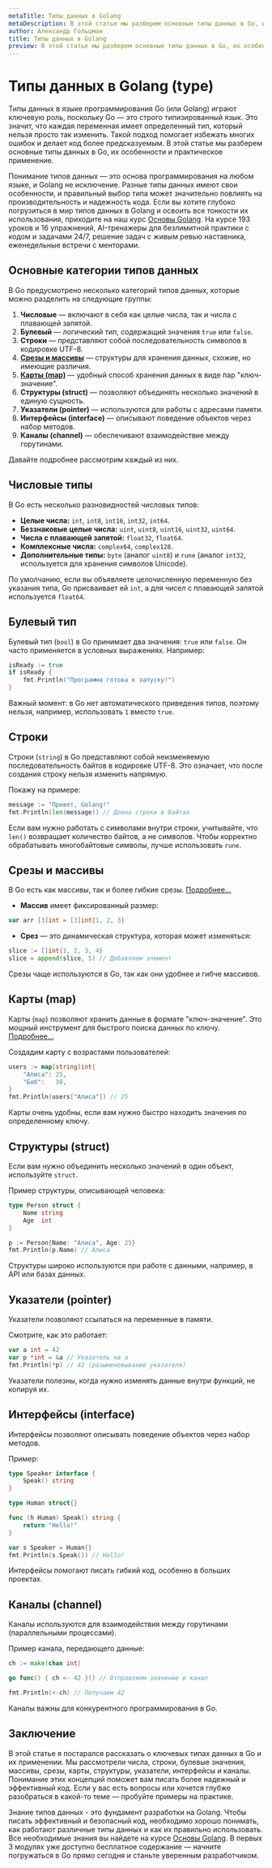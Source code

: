 ```yaml
---
metaTitle: Типы данных в Golang
metaDescription: В этой статье мы разберем основные типы данных в Go, их особенности и практическое применение.
author: Александр Гольцман
title: Типы данных в Golang
preview: В этой статье мы разберем основные типы данных в Go, их особенности и практическое применение.
---
```


# Типы данных в Golang (type)

Типы данных в языке программирования Go (или Golang) играют ключевую роль, поскольку Go — это строго типизированный язык. Это значит, что каждая переменная имеет определенный тип, который нельзя просто так изменить. Такой подход помогает избежать многих ошибок и делает код более предсказуемым. В этой статье мы разберем основные типы данных в Go, их особенности и практическое применение.

Понимание типов данных — это основа программирования на любом языке, и Golang не исключение. Разные типы данных имеют свои особенности, и правильный выбор типа может значительно повлиять на производительность и надежность кода. Если вы хотите глубоко погрузиться в мир типов данных в Golang и освоить все тонкости их использования, приходите на наш курс [Основы Golang](https://purpleschool.ru/course/go-basics?utm_source=knowledgebase&utm_medium=text&utm_campaign=tipy_dannykh_v_golang). На курсе 193 уроков и 16 упражнений, AI-тренажеры для безлимитной практики с кодом и задачами 24/7, решение задач с живым ревью наставника, еженедельные встречи с менторами.

## Основные категории типов данных

В Go предусмотрено несколько категорий типов данных, которые можно разделить на следующие группы:

1. **Числовые** — включают в себя как целые числа, так и числа с плавающей запятой.
2. **Булевый** — логический тип, содержащий значения `true` или `false`.
3. **Строки** — представляют собой последовательность символов в кодировке UTF-8.
4. [**Срезы и массивы**](https://purpleschool.ru/knowledge-base/golang/array-and-slices) — структуры для хранения данных, схожие, но имеющие различия.
5. [**Карты (map)**](https://purpleschool.ru/knowledge-base/article/map-in-go) — удобный способ хранения данных в виде пар "ключ-значение".
6. **Структуры (struct)** — позволяют объединять несколько значений в единую сущность.
7. **Указатели (pointer)** — используются для работы с адресами памяти.
8. **Интерфейсы (interface)** — описывают поведение объектов через набор методов.
9. **Каналы (channel)** — обеспечивают взаимодействие между горутинами.

Давайте подробнее рассмотрим каждый из них.

## Числовые типы

В Go есть несколько разновидностей числовых типов:

- **Целые числа:** `int`, `int8`, `int16`, `int32`, `int64`.
- **Беззнаковые целые числа:** `uint`, `uint8`, `uint16`, `uint32`, `uint64`.
- **Числа с плавающей запятой:** `float32`, `float64`.
- **Комплексные числа:** `complex64`, `complex128`.
- **Дополнительные типы:** `byte` (аналог `uint8`) и `rune` (аналог `int32`, используется для хранения символов Unicode).

По умолчанию, если вы объявляете целочисленную переменную без указания типа, Go присваивает ей `int`, а для чисел с плавающей запятой используется `float64`.

## Булевый тип

Булевый тип (`bool`) в Go принимает два значения: `true` или `false`. Он часто применяется в условных выражениях. Например:

```go
isReady := true
if isReady {
    fmt.Println("Программа готова к запуску!")
}

```

Важный момент: в Go нет автоматического приведения типов, поэтому нельзя, например, использовать `1` вместо `true`.

## Строки

Строки (`string`) в Go представляют собой неизменяемую последовательность байтов в кодировке UTF-8. Это означает, что после создания строку нельзя изменить напрямую.

Покажу на примере:

```go
message := "Привет, Golang!"
fmt.Println(len(message)) // Длина строки в байтах

```

Если вам нужно работать с символами внутри строки, учитывайте, что `len()` возвращает количество байтов, а не символов. Чтобы корректно обрабатывать многобайтовые символы, лучше использовать `rune`.

## Срезы и массивы

В Go есть как массивы, так и более гибкие срезы. [Подробнее…](https://purpleschool.ru/knowledge-base/golang/array-and-slices)

- **Массив** имеет фиксированный размер:

```go
var arr [3]int = [3]int{1, 2, 3}

```

- **Срез** — это динамическая структура, которая может изменяться:

```go
slice := []int{1, 2, 3, 4}
slice = append(slice, 5) // Добавляем элемент

```

Срезы чаще используются в Go, так как они удобнее и гибче массивов.

## Карты (map)

Карты (`map`) позволяют хранить данные в формате "ключ-значение". Это мощный инструмент для быстрого поиска данных по ключу. [Подробнее…](https://purpleschool.ru/knowledge-base/article/map-in-go)

Создадим карту с возрастами пользователей:

```go
users := map[string]int{
    "Алиса": 25,
    "Боб":   30,
}
fmt.Println(users["Алиса"]) // 25

```

Карты очень удобны, если вам нужно быстро находить значения по определенному ключу.

## Структуры (struct)

Если вам нужно объединить несколько значений в один объект, используйте `struct`.

Пример структуры, описывающей человека:

```go
type Person struct {
    Name string
    Age  int
}

p := Person{Name: "Алиса", Age: 25}
fmt.Println(p.Name) // Алиса

```

Структуры широко используются при работе с данными, например, в API или базах данных.

## Указатели (pointer)

Указатели позволяют ссылаться на переменные в памяти.

Смотрите, как это работает:

```go
var a int = 42
var p *int = &a // Указатель на a
fmt.Println(*p) // 42 (разыменовывание указателя)

```

Указатели полезны, когда нужно изменять данные внутри функций, не копируя их.

## Интерфейсы (interface)

Интерфейсы позволяют описывать поведение объектов через набор методов.

Пример:

```go
type Speaker interface {
    Speak() string
}

type Human struct{}

func (h Human) Speak() string {
    return "Hello!"
}

var s Speaker = Human{}
fmt.Println(s.Speak()) // Hello!

```

Интерфейсы помогают писать гибкий код, особенно в больших проектах.

## Каналы (channel)

Каналы используются для взаимодействия между горутинами (параллельными процессами).

Пример канала, передающего данные:

```go
ch := make(chan int)

go func() { ch <- 42 }() // Отправляем значение в канал

fmt.Println(<-ch) // Получаем 42

```

Каналы важны для конкурентного программирования в Go.

## Заключение

В этой статье я постарался рассказать о ключевых типах данных в Go и их применении. Мы рассмотрели числа, строки, булевые значения, массивы, срезы, карты, структуры, указатели, интерфейсы и каналы. Понимание этих концепций поможет вам писать более надежный и эффективный код. Если у вас есть вопросы или хочется глубже разобраться в какой-то теме — пробуйте примеры на практике.

Знание типов данных - это фундамент разработки на Golang.  Чтобы писать эффективный и безопасный код, необходимо хорошо понимать, как работают различные типы данных и как их правильно использовать. Все необходимые знания вы найдете на курсе [Основы Golang](https://purpleschool.ru/course/go-basics?utm_source=knowledgebase&utm_medium=text&utm_campaign=tipy_dannykh_v_golang). В первых 3 модулях уже доступно бесплатное содержание — начните погружаться в Go прямо сегодня и станьте уверенным разработчиком.
